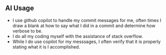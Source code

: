 ## AI Usage

- I use github copilot to handle my commit messages for me, often times I draw a blank at how to say what I did in a commit and determine how verbose to be.
- I do all my coding myself with the assistance of stack overflow.
- While I do use copilot for my messsages, I often verify that it is properly stating what it is I accomplished.
